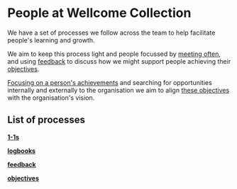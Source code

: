 # People at Wellcome Collection

We have a set of processes we follow across the team to help facilitate people's learning and growth.

We aim to keep this process light and people focussed by [meeting often](./1-1s.md), and using [feedback](./feedback.md)
to discuss how we might support people achieving their [objectives](./objectives.md).

[Focusing on a person's achievements](./logbooks.md) and searching for opportunities
internally and externally to the organisation we aim to align [these objectives](./objectives.md)
with the organisation's vision.

## List of processes

[**1-1s**](./1-1s.md)

[**logbooks**](./logbooks.md)

[**feedback**](./feedback.md)

[**objectives**](./objectives.md)
